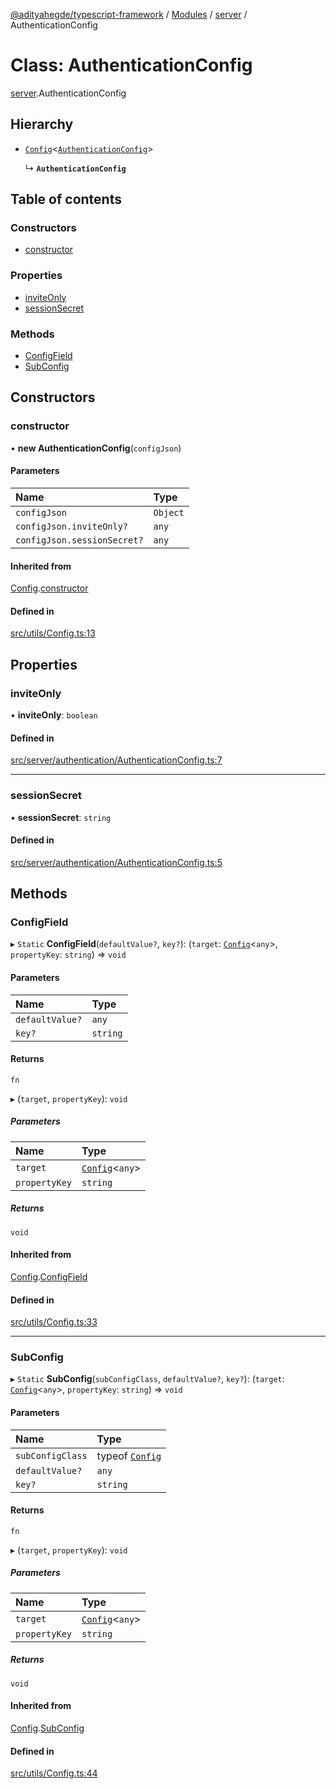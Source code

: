 [@adityahegde/typescript-framework](../README.md) / [Modules](../modules.md) / [server](../modules/server.md) / AuthenticationConfig

# Class: AuthenticationConfig

[server](../modules/server.md).AuthenticationConfig

## Hierarchy

- [`Config`](index.Config.md)<[`AuthenticationConfig`](server.AuthenticationConfig.md)\>

  ↳ **`AuthenticationConfig`**

## Table of contents

### Constructors

- [constructor](server.AuthenticationConfig.md#constructor)

### Properties

- [inviteOnly](server.AuthenticationConfig.md#inviteonly)
- [sessionSecret](server.AuthenticationConfig.md#sessionsecret)

### Methods

- [ConfigField](server.AuthenticationConfig.md#configfield)
- [SubConfig](server.AuthenticationConfig.md#subconfig)

## Constructors

### constructor

• **new AuthenticationConfig**(`configJson`)

#### Parameters

| Name | Type |
| :------ | :------ |
| `configJson` | `Object` |
| `configJson.inviteOnly?` | `any` |
| `configJson.sessionSecret?` | `any` |

#### Inherited from

[Config](index.Config.md).[constructor](index.Config.md#constructor)

#### Defined in

[src/utils/Config.ts:13](https://github.com/AdityaHegde/typescript-framework/blob/3b13972/src/utils/Config.ts#L13)

## Properties

### inviteOnly

• **inviteOnly**: `boolean`

#### Defined in

[src/server/authentication/AuthenticationConfig.ts:7](https://github.com/AdityaHegde/typescript-framework/blob/3b13972/src/server/authentication/AuthenticationConfig.ts#L7)

___

### sessionSecret

• **sessionSecret**: `string`

#### Defined in

[src/server/authentication/AuthenticationConfig.ts:5](https://github.com/AdityaHegde/typescript-framework/blob/3b13972/src/server/authentication/AuthenticationConfig.ts#L5)

## Methods

### ConfigField

▸ `Static` **ConfigField**(`defaultValue?`, `key?`): (`target`: [`Config`](index.Config.md)<`any`\>, `propertyKey`: `string`) => `void`

#### Parameters

| Name | Type |
| :------ | :------ |
| `defaultValue?` | `any` |
| `key?` | `string` |

#### Returns

`fn`

▸ (`target`, `propertyKey`): `void`

##### Parameters

| Name | Type |
| :------ | :------ |
| `target` | [`Config`](index.Config.md)<`any`\> |
| `propertyKey` | `string` |

##### Returns

`void`

#### Inherited from

[Config](index.Config.md).[ConfigField](index.Config.md#configfield)

#### Defined in

[src/utils/Config.ts:33](https://github.com/AdityaHegde/typescript-framework/blob/3b13972/src/utils/Config.ts#L33)

___

### SubConfig

▸ `Static` **SubConfig**(`subConfigClass`, `defaultValue?`, `key?`): (`target`: [`Config`](index.Config.md)<`any`\>, `propertyKey`: `string`) => `void`

#### Parameters

| Name | Type |
| :------ | :------ |
| `subConfigClass` | typeof [`Config`](index.Config.md) |
| `defaultValue?` | `any` |
| `key?` | `string` |

#### Returns

`fn`

▸ (`target`, `propertyKey`): `void`

##### Parameters

| Name | Type |
| :------ | :------ |
| `target` | [`Config`](index.Config.md)<`any`\> |
| `propertyKey` | `string` |

##### Returns

`void`

#### Inherited from

[Config](index.Config.md).[SubConfig](index.Config.md#subconfig)

#### Defined in

[src/utils/Config.ts:44](https://github.com/AdityaHegde/typescript-framework/blob/3b13972/src/utils/Config.ts#L44)
